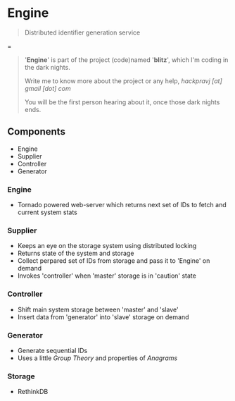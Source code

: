 Engine
======
> Distributed identifier generation service

=
> '**Engine**' is part of the project (code)named '**blitz**', which I'm coding in the dark nights.
>
> Write me to know more about the project or any help, *hackpravj [at] gmail [dot] com*
>
> You will be the first person hearing about it, once those dark nights ends.

## Components

* Engine
* Supplier
* Controller
* Generator

### Engine

* Tornado powered web-server which returns next set of IDs to fetch and current system stats

### Supplier

* Keeps an eye on the storage system using distributed locking
* Returns state of the system and storage
* Collect perpared set of IDs from storage and pass it to 'Engine' on demand
* Invokes 'controller' when 'master' storage is in 'caution' state

### Controller

* Shift main system storage between 'master' and 'slave'
* Insert data from 'generator' into 'slave' storage on demand

### Generator

* Generate sequential IDs
* Uses a little *Group Theory* and properties of *Anagrams*

### Storage

* RethinkDB
